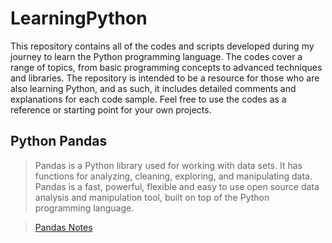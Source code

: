 # LearningPython
This repository contains all of the codes and scripts developed during my journey to learn the Python programming language. The codes cover a range of topics, from basic programming concepts to advanced techniques and libraries. The repository is intended to be a resource for those who are also learning Python, and as such, it includes detailed comments and explanations for each code sample. Feel free to use the codes as a reference or starting point for your own projects.


## Python Pandas
> Pandas is a Python library used for working with data sets. It has functions for analyzing, cleaning, exploring, and manipulating data. Pandas is a fast, powerful, flexible and easy to use open source data analysis and manipulation tool, built on top of the Python programming language.

> [Pandas Notes](https://github.com/swoyam2609/learningpython/blob/main/Learning%20Pandas/pandas.md)